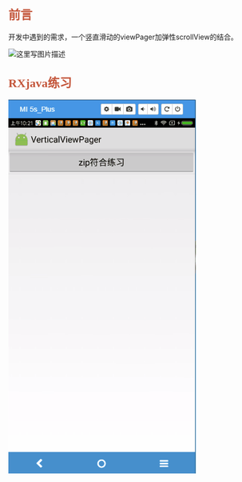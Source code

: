 ## <font color=#C4573C size=5 face="黑体">前言</font>
开发中遇到的需求，一个竖直滑动的viewPager加弹性scrollView的结合。

![这里写图片描述](https://github.com/fay77/AbitAndroid/blob/master/sample/src/main/res/mipmap-xxxhdpi/viewpager_pic.gif)

## <font color=#C4573C size=5 face="黑体">RXjava练习</font>
![RxJava中关于zip操作符的练习](https://github.com/fay77/AbitAndroid/blob/master/sample/src/main/res/mipmap-xxxhdpi/rxjava_zip.gif)

